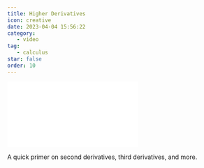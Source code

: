 ```yaml
---
title: Higher Derivatives
icon: creative
date: 2023-04-04 15:56:22
category:
   - video
tag:
   - calculus
star: false
order: 10
---
```



<div class="video-container">
   <iframe src="//player.bilibili.com/player.html?aid=952045480&bvid=BV1hs4y1E7st&cid=1082679147&page=1" scrolling="no" border="0" frameborder="no" framespacing="0" allowfullscreen=" true"> </iframe>
</div>

A quick primer on second derivatives, third derivatives, and more.
